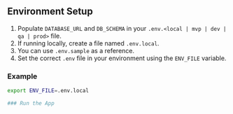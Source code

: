 ## Environment Setup

1. Populate `DATABASE_URL` and `DB_SCHEMA` in your `.env.<local | mvp | dev | qa | prod>` file.
2. If running locally, create a file named `.env.local`.
3. You can use `.env.sample` as a reference.
4. Set the correct `.env` file in your environment using the `ENV_FILE` variable.

### Example

```bash
export ENV_FILE=.env.local

### Run the App
